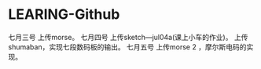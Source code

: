# LEARING-Github
七月三号 上传morse。
七月四号 上传sketch—jul04a(课上小车的作业)。
        上传shumaban，实现七段数码板的输出。
七月五号 上传morse 2 ，摩尔斯电码的实现。       
